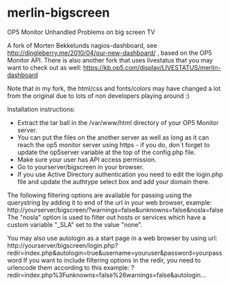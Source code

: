# merlin-bigscreen
OP5 Monitor Unhandled Problems on big screen TV

A fork of Morten Bekkelunds nagios-dashboard, see http://dingleberry.me/2010/04/our-new-dashboard/ , based on the OP5 Monitor API.
There is also another fork that uses livestatus that you may want to check out as well:
https://kb.op5.com/display/LIVESTATUS/merlin-dashboard

Note that in my fork, the html/css and fonts/colors may have changed a lot from the original due to lots of non developers playing around :)

Installation instructions:
* Extract the tar ball in the /var/www/html directory of your OP5 Monitor server.
* You can put the files on the another server as well as long as it can reach the op5 monitor server using https - if you do, don´t forget to update the op5server variable at the top of the config.php file.
* Make sure your user has API access permission.
* Go to yourserver/bigscreen in your browser.
* If you use Active Directory authentication you need to edit the login.php file and update the authtype select box and add your domain there.

The following filtering options are available for passing using the querystring by adding it to end of the url in your web browser, example:
http://yourserver/bigscreen/?warnings=false&amp;unknowns=false&amp;nosla=false
The "nosla" option is used to filter out hosts or services which have a custom variable "_SLA" set to the value "none".

You may also use autologin as a start page in a web browser by using url: http://yourserver/bigscreen/login.php?redir=index.php&autologin=true&username=youruser&password=yourpassword
If you want to include filtering options in the redir, you need to urlencode them according to this example:
?redir=index.php%3Funknowns=false%26warnings=false&autologin...
